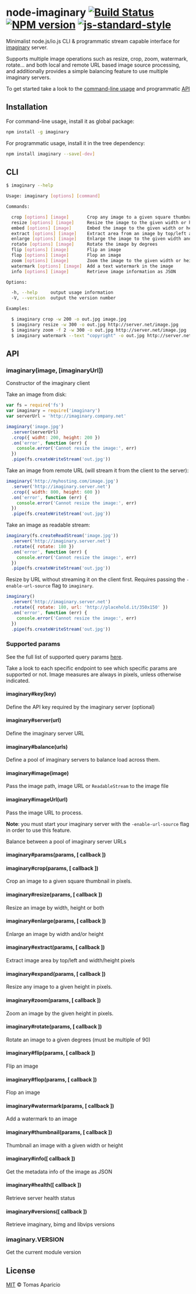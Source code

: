 # node-imaginary [![Build Status](https://api.travis-ci.org/h2non/node-imaginary.svg?branch=master)][travis] [![NPM version](https://badge.fury.io/js/imaginary.svg)][npm] [![js-standard-style](https://img.shields.io/badge/code%20style-standard-brightgreen.svg)](http://standardjs.com)

Minimalist node.js/io.js CLI & programmatic stream capable interface for [imaginary](https://github.com/h2non/imaginary) server.

Supports multiple image operations such as resize, crop, zoom, watermark, rotate... and both local and remote URL based image source processing, and additionally provides a simple balancing feature to use multiple imaginary servers.

To get started take a look to the [command-line usage](#cli) and programmatic [API](#api)

## Installation

For command-line usage, install it as global package:
```bash
npm install -g imaginary
```

For programmatic usage, install it in the tree dependency:
```bash
npm install imaginary --save[-dev]
```

## CLI

```bash
$ imaginary --help
```

```bash
Usage: imaginary [options] [command]

Commands:

  crop [options] [image]       Crop any image to a given square thumbnail in pixels
  resize [options] [image]     Resize the image to the given width or height in pixels
  embed [options] [image]      Embed the image to the given width or height in pixels
  extract [options] [image]    Extract area from an image by top/left and width/height
  enlarge [options] [image]    Enlarge the image to the given width and height in pixels
  rotate [options] [image]     Rotate the image by degrees
  flip [options] [image]       Flip an image
  flop [options] [image]       Flop an image
  zoom [options] [image]       Zoom the image to the given width or height in pixels
  watermark [options] [image]  Add a text watermark in the image
  info [options] [image]       Retrieve image information as JSON

Options:

  -h, --help     output usage information
  -V, --version  output the version number

Examples:

  $ imaginary crop -w 200 -o out.jpg image.jpg
  $ imaginary resize -w 300 -o out.jpg http://server.net/image.jpg
  $ imaginary zoom -f 2 -w 300 -o out.jpg http://server.net/image.jpg
  $ imaginary watermark --text "copyright" -o out.jpg http://server.net/image.jpg
```

## API

### imaginary(image, [imaginaryUrl])

Constructor of the imaginary client

Take an image from disk:
```js
var fs = require('fs')
var imaginary = require('imaginary')
var serverUrl = 'http://imaginary.company.net'

imaginary('image.jpg')
  .server(serverUrl)
  .crop({ widht: 200, height: 200 })
  .on('error', function (err) {
    console.error('Cannot resize the image:', err)
  })
  .pipe(fs.createWriteStream('out.jpg'))
```

Take an image from remote URL (will stream it from the client to the server):
```js
imaginary('http://myhosting.com/image.jpg')
  .server('http://imaginary.server.net')
  .crop({ width: 800, height: 600 })
  .on('error', function (err) {
    console.error('Cannot resize the image:', err)
  })
  .pipe(fs.createWriteStream('out.jpg'))
```

Take an image as readable stream:
```js
imaginary(fs.createReadStream('image.jpg'))
  .server('http://imaginary.server.net')
  .rotate({ rotate: 180 })
  .on('error', function (err) {
    console.error('Cannot resize the image:', err)
  })
  .pipe(fs.createWriteStream('out.jpg'))
```

Resize by URL without streaming it on the client first.
Requires passing the `-enable-url-source` flag to `imaginary`.
```js
imaginary()
  .server('http://imaginary.server.net')
  .rotate({ rotate: 180, url: 'http://placehold.it/350x150' })
  .on('error', function (err) {
    console.error('Cannot resize the image:', err)
  })
  .pipe(fs.createWriteStream('out.jpg'))
```

### Supported params

See the full list of supported query params [here](https://github.com/h2non/imaginary#params).

Take a look to each specific endpoint to see which specific params are supported or not.
Image measures are always in pixels, unless otherwise indicated.

#### imaginary#key(key)

Define the API key required by the imaginary server (optional)

#### imaginary#server(url)

Define the imaginary server URL

#### imaginary#balance(urls)

Define a pool of imaginary servers to balance load across them.

#### imaginary#image(image)

Pass the image path, image URL or `ReadableStream` to the image file

#### imaginary#imageUrl(url)

Pass the image URL to process.

**Note**: you must start your imaginary server with the `-enable-url-source` flag in order to use this feature.

Balance between a pool of imaginary server URLs

#### imaginary#params(params, [ callback ])

#### imaginary#crop(params, [ callback ])

Crop an image to a given square thumbnail in pixels.

#### imaginary#resize(params, [ callback ])

Resize an image by width, height or both

#### imaginary#enlarge(params, [ callback ])

Enlarge an image by width and/or height

#### imaginary#extract(params, [ callback ])

Extract image area by top/left and width/height pixels

#### imaginary#expand(params, [ callback ])

Resize any image to a given height in pixels.

#### imaginary#zoom(params, [ callback ])

Zoom an image by the given height in pixels.

#### imaginary#rotate(params, [ callback ])

Rotate an image to a given degrees (must be multiple of 90)

#### imaginary#flip(params, [ callback ])

Flip an image

#### imaginary#flop(params, [ callback ])

Flop an image

#### imaginary#watermark(params, [ callback ])

Add a watermark to an image

#### imaginary#thumbnail(params, [ callback ])

Thumbnail an image with a given width or height

#### imaginary#info([ callback ])

Get the metadata info of the image as JSON

#### imaginary#health([ callback ])

Retrieve server health status

#### imaginary#versions([ callback ])

Retrieve imaginary, bimg and libvips versions

### imaginary.VERSION

Get the current module version

## License

[MIT](http://opensource.org/licenses/MIT) © Tomas Aparicio

[travis]: http://travis-ci.org/h2non/node-imaginary
[gemnasium]: https://gemnasium.com/h2non/node-imaginary
[npm]: http://npmjs.org/package/imaginary
